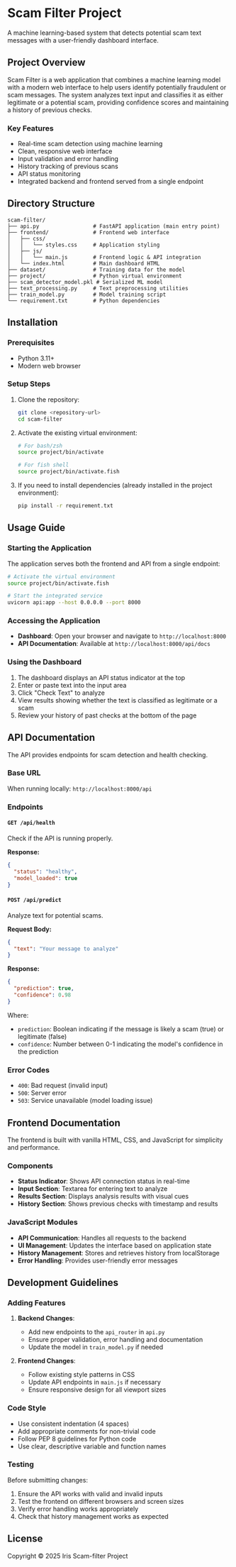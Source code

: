 # Scam Filter Project

A machine learning-based system that detects potential scam text messages with a user-friendly dashboard interface.

## Project Overview

Scam Filter is a web application that combines a machine learning model with a modern web interface to help users identify potentially fraudulent or scam messages. The system analyzes text input and classifies it as either legitimate or a potential scam, providing confidence scores and maintaining a history of previous checks.

### Key Features

- Real-time scam detection using machine learning
- Clean, responsive web interface
- Input validation and error handling
- History tracking of previous scans
- API status monitoring
- Integrated backend and frontend served from a single endpoint

## Directory Structure

```
scam-filter/
├── api.py                 # FastAPI application (main entry point)
├── frontend/              # Frontend web interface
│   ├── css/
│   │   └── styles.css     # Application styling
│   ├── js/
│   │   └── main.js        # Frontend logic & API integration
│   └── index.html         # Main dashboard HTML
├── dataset/               # Training data for the model
├── project/               # Python virtual environment
├── scam_detector_model.pkl # Serialized ML model
├── text_processing.py     # Text preprocessing utilities
├── train_model.py         # Model training script
└── requirement.txt        # Python dependencies
```

## Installation

### Prerequisites

- Python 3.11+
- Modern web browser

### Setup Steps

1. Clone the repository:
   ```bash
   git clone <repository-url>
   cd scam-filter
   ```

2. Activate the existing virtual environment:
   ```bash
   # For bash/zsh
   source project/bin/activate
   
   # For fish shell
   source project/bin/activate.fish
   ```

3. If you need to install dependencies (already installed in the project environment):
   ```bash
   pip install -r requirement.txt
   ```

## Usage Guide

### Starting the Application

The application serves both the frontend and API from a single endpoint:

```bash
# Activate the virtual environment
source project/bin/activate.fish

# Start the integrated service
uvicorn api:app --host 0.0.0.0 --port 8000
```

### Accessing the Application

- **Dashboard**: Open your browser and navigate to `http://localhost:8000`
- **API Documentation**: Available at `http://localhost:8000/api/docs`

### Using the Dashboard

1. The dashboard displays an API status indicator at the top
2. Enter or paste text into the input area
3. Click "Check Text" to analyze
4. View results showing whether the text is classified as legitimate or a scam
5. Review your history of past checks at the bottom of the page

## API Documentation

The API provides endpoints for scam detection and health checking.

### Base URL

When running locally: `http://localhost:8000/api`

### Endpoints

#### `GET /api/health`

Check if the API is running properly.

**Response:**
```json
{
  "status": "healthy",
  "model_loaded": true
}
```

#### `POST /api/predict`

Analyze text for potential scams.

**Request Body:**
```json
{
  "text": "Your message to analyze"
}
```

**Response:**
```json
{
  "prediction": true,
  "confidence": 0.98
}
```

Where:
- `prediction`: Boolean indicating if the message is likely a scam (true) or legitimate (false)
- `confidence`: Number between 0-1 indicating the model's confidence in the prediction

### Error Codes

- `400`: Bad request (invalid input)
- `500`: Server error
- `503`: Service unavailable (model loading issue)

## Frontend Documentation

The frontend is built with vanilla HTML, CSS, and JavaScript for simplicity and performance.

### Components

- **Status Indicator**: Shows API connection status in real-time
- **Input Section**: Textarea for entering text to analyze
- **Results Section**: Displays analysis results with visual cues
- **History Section**: Shows previous checks with timestamp and results

### JavaScript Modules

- **API Communication**: Handles all requests to the backend
- **UI Management**: Updates the interface based on application state
- **History Management**: Stores and retrieves history from localStorage
- **Error Handling**: Provides user-friendly error messages

## Development Guidelines

### Adding Features

1. **Backend Changes**:
   - Add new endpoints to the `api_router` in `api.py`
   - Ensure proper validation, error handling and documentation
   - Update the model in `train_model.py` if needed

2. **Frontend Changes**:
   - Follow existing style patterns in CSS
   - Update API endpoints in `main.js` if necessary
   - Ensure responsive design for all viewport sizes

### Code Style

- Use consistent indentation (4 spaces)
- Add appropriate comments for non-trivial code
- Follow PEP 8 guidelines for Python code
- Use clear, descriptive variable and function names

### Testing

Before submitting changes:
1. Ensure the API works with valid and invalid inputs
2. Test the frontend on different browsers and screen sizes
3. Verify error handling works appropriately
4. Check that history management works as expected

## License

Copyright © 2025 Iris Scam-filter Project

